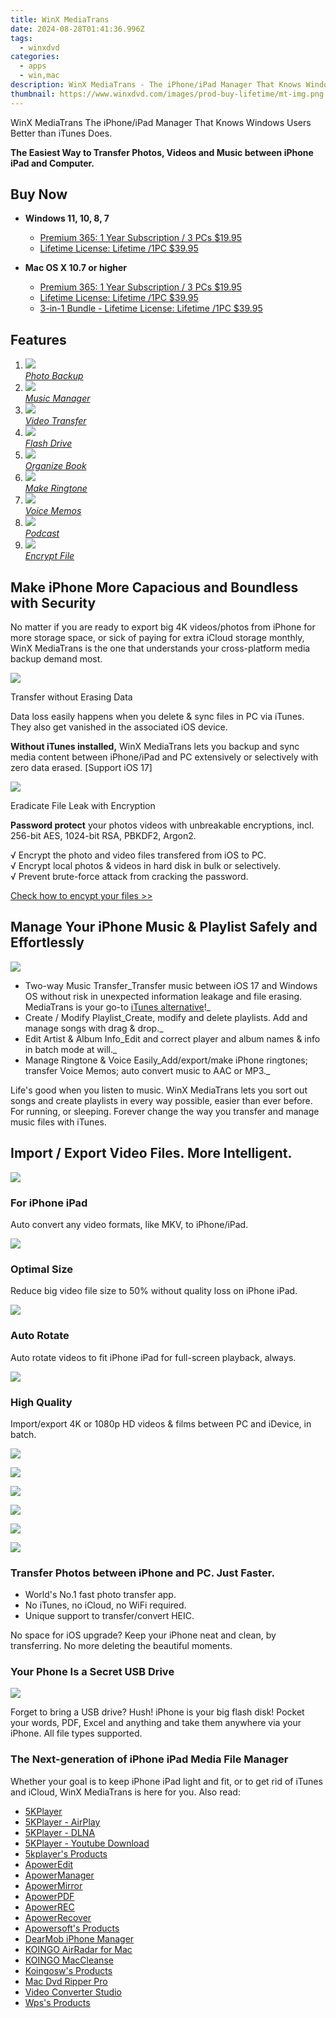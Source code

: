 ```yaml
---
title: WinX MediaTrans
date: 2024-08-28T01:41:36.996Z
tags: 
  - winxdvd
categories: 
  - apps
  - win,mac
description: WinX MediaTrans - The iPhone/iPad Manager That Knows Windows Users Better than iTunes Does.
thumbnail: https://www.winxdvd.com/images/prod-buy-lifetime/mt-img.png
---
```


WinX MediaTrans
The iPhone/iPad Manager That Knows Windows Users Better than iTunes Does.

**The Easiest Way to Transfer Photos, Videos and Music between iPhone iPad and Computer.**

## Buy Now

- **Windows 11, 10, 8, 7**
  - [Premium 365: 1 Year Subscription / 3 PCs $19.95](https://estore.winxdvd.com/order/checkout.php?PRODS=38733393&CARD=2&QTY=1&AFFILIATE=108875&CART=1&COUPON=MT1Y19&SHORT_FORM=1&ORDERSTYLE=nLWsnJWpjHQ=&DESIGN_TYPE=2&HIDEC=0&SRC=23mtbuy1y&daci=2094076942.1724026453)
  - [Lifetime License: Lifetime /1PC $39.95](https://estore.winxdvd.com/order/checkout.php?PRODS=38733448&CARD=2&QTY=1&AFFILIATE=108875&CART=1&SHORT_FORM=1&ORDERSTYLE=nLWsnJWpjHQ=&DESIGN_TYPE=2&HIDEC=0&SRC=23mtbuylf&daci=2094076942.1724026453)

- **Mac OS X 10.7 or higher**
  - [Premium 365: 1 Year Subscription / 3 PCs $19.95](https://estore.macxdvd.com/order/checkout.php?PRODS=38739171&CARD=2&QTY=1&AFFILIATE=108875&CART=1&SHORT_FORM=1&COUPON=MT1Y19&ORDERSTYLE=nLWsnpXPnHU=&DESIGN_TYPE=2&HIDEC=0&SRC=23mtbuyaf1y&daci=1037703119.1724242719)
  - [Lifetime License: Lifetime /1PC $39.95](https://estore.macxdvd.com/order/checkout.php?PRODS=38739223&CARD=2&QTY=1&AFFILIATE=108875&CART=1&SHORT_FORM=1&ORDERSTYLE=nLWsnpXPnHU=&DESIGN_TYPE=2&HIDEC=0&SRC=23mtbuylf&daci=1037703119.1724242719)
  - [3-in-1 Bundle - Lifetime License: Lifetime /1PC $39.95](https://estore.macxdvd.com/order/checkout.php?PRODS=37061296&CARD=2&CARD=2&CARD=2&CARD=2&QTY=1&AFFILIATE=108875&CART=1&SHORT_FORM=1&COUPON=BUNDLEM50OFF&ORDERSTYLE=nLWsnpXPnHU=&DESIGN_TYPE=2&HIDEC=0&SRC=23mtbuybundle&daci=1037703119.1724242719)

## Features

1.  [![](https://www.winxdvd.com/mediatrans//img/photo.png)  
    _Photo Backup_](https://www.winxdvd.com/mediatrans//#S1)
2.  [![](https://www.winxdvd.com/mediatrans//img/music.png)  
    _Music Manager_](https://www.winxdvd.com/mediatrans//#S2)
3.  [![](https://www.winxdvd.com/mediatrans//img/video.png)  
    _Video Transfer_](https://www.winxdvd.com/mediatrans//#S3)
4.  [![](https://www.winxdvd.com/mediatrans//img/usb.png)  
    _Flash Drive_](https://www.winxdvd.com/mediatrans//#S4)
5.  [![](https://www.winxdvd.com/mediatrans//img/icon1.png)  
    _Organize Book_](https://www.winxdvd.com/mediatrans//#S5)
6.  [![](https://www.winxdvd.com/mediatrans//img/icon2.png)  
    _Make Ringtone_](https://www.winxdvd.com/mediatrans//#S6)
7.  [![](https://www.winxdvd.com/mediatrans//img/icon3.png)  
    _Voice Memos_](https://www.winxdvd.com/ios-android-mobile/how-to-get-voice-memos-off-iphone.htm)
8.  [![](https://www.winxdvd.com/mediatrans//img/icon5.png)  
    _Podcast_](https://www.winxdvd.com/mediatrans//#S8)
9.  [![](https://www.winxdvd.com/mediatrans//img/icon6.png)  
    _Encrypt File_](https://www.winxdvd.com/mediatrans//#S9)

## Make iPhone More Capacious and Boundless with Security

No matter if you are ready to export big 4K videos/photos from iPhone for more storage space, or sick of paying for extra iCloud storage monthly, WinX MediaTrans is the one that understands your cross-platform media backup demand most.

![](https://www.winxdvd.com/mediatrans//img/i1.png)

Transfer without Erasing Data

Data loss easily happens when you delete & sync files in PC via iTunes. They also get vanished in the associated iOS device.

**Without iTunes installed,** WinX MediaTrans lets you backup and sync media content between iPhone/iPad and PC extensively or selectively with zero data erased. \[Support iOS 17\]

![](https://www.winxdvd.com/mediatrans//img/i2.png)

Eradicate File Leak with Encryption

**Password protect** your photos videos with unbreakable encryptions, incl. 256-bit AES, 1024-bit RSA, PBKDF2, Argon2.

√ Encrypt the photo and video files transfered from iOS to PC.  
√ Encrypt local photos & videos in hard disk in bulk or selectively.  
√ Prevent brute-force attack from cracking the password.

[Check how to encypt your files >>](https://www.winxdvd.com/help/how-to-use-winx-mediatrans.htm#to5)

## Manage Your iPhone Music & Playlist Safely and Effortlessly

![](https://www.winxdvd.com/mediatrans//img/neirong1.jpg)

-   Two-way Music Transfer_Transfer music between iOS 17 and Windows OS without risk in unexpected information leakage and file erasing. MediaTrans is your go-to [iTunes alternative](https://www.winxdvd.com/ios-android-mobile/itunes-alternatives.htm)!_
-   Create / Modify Playlist_Create, modify and delete playlists. Add and manage songs with drag & drop._
-   Edit Artist & Album Info_Edit and correct player and album names & info in batch mode at will._
-   Manage Ringtone & Voice Easily_Add/export/make iPhone ringtones; transfer Voice Memos; auto convert music to AAC or MP3._

Life's good when you listen to music. WinX MediaTrans lets you sort out songs and create playlists in every way possible, easier than ever before. For running, or sleeping. Forever change the way you transfer and manage music files with iTunes.

## Import / Export Video Files. More Intelligent.

![](https://www.winxdvd.com/mediatrans//img/tu1.png)

### For iPhone iPad

Auto convert any video formats, like MKV, to iPhone/iPad.

![](https://www.winxdvd.com/mediatrans//img/tu2.png)

### Optimal Size

Reduce big video file size to 50% without quality loss on iPhone iPad.

![](https://www.winxdvd.com/mediatrans//img/tu3.png)

### Auto Rotate

Auto rotate videos to fit iPhone iPad for full-screen playback, always.

![](https://www.winxdvd.com/mediatrans//img/tu4.png)

### High Quality

Import/export 4K or 1080p HD videos & films between PC and iDevice, in batch.

![](https://www.winxdvd.com/mediatrans//img/smooth-rotation.png)

![](https://www.winxdvd.com/mediatrans//img/war.png)

![](https://www.winxdvd.com/mediatrans//img/shebei.png)

![](https://www.winxdvd.com/mediatrans//img/shouji.png)

![](https://www.winxdvd.com/mediatrans//img/tupian2.jpg)

![](https://www.winxdvd.com/mediatrans//img/tupian1.jpg)

### Transfer Photos between iPhone and PC. Just Faster.

-   World's No.1 fast photo transfer app.
-   No iTunes, no iCloud, no WiFi required.
-   Unique support to transfer/convert HEIC.

No space for iOS upgrade? Keep your iPhone neat and clean, by transferring. No more deleting the beautiful moments.

### Your Phone Is a Secret USB Drive

![](https://www.winxdvd.com/mediatrans//img/flash-dive.png)

Forget to bring a USB drive? Hush! iPhone is your big flash disk! Pocket your words, PDF, Excel and anything and take them anywhere via your iPhone. All file types supported.

### The Next-generation of iPhone iPad Media File Manager

Whether your goal is to keep iPhone iPad light and fit, or to get rid of iTunes and iCloud, WinX MediaTrans is here for you.
<span class="atpl-alsoreadstyle">Also read:</span>
<div><ul>
<li><a href="https://tools.techidaily.com/5kplayer/5k-player/"><u>5KPlayer</u></a></li>
<li><a href="https://tools.techidaily.com/5kplayer/airplay/"><u>5KPlayer - AirPlay</u></a></li>
<li><a href="https://tools.techidaily.com/5kplayer/dlna/"><u>5KPlayer - DLNA</u></a></li>
<li><a href="https://tools.techidaily.com/5kplayer/youtube-download/"><u>5KPlayer - Youtube Download</u></a></li>
<li><a href="https://tools.techidaily.com/5kplayer/products/"><u>5kplayer's Products</u></a></li>
<li><a href="https://tools.techidaily.com/apowersoft/video-editor/"><u>ApowerEdit</u></a></li>
<li><a href="https://tools.techidaily.com/apowersoft/phone-manager/"><u>ApowerManager</u></a></li>
<li><a href="https://tools.techidaily.com/apowersoft/phone-mirror/"><u>ApowerMirror</u></a></li>
<li><a href="https://tools.techidaily.com/apowersoft/apower-pdf/"><u>ApowerPDF</u></a></li>
<li><a href="https://tools.techidaily.com/apowersoft/record-all-screen/"><u>ApowerREC</u></a></li>
<li><a href="https://tools.techidaily.com/apowersoft/data-recovery/"><u>ApowerRecover</u></a></li>
<li><a href="https://tools.techidaily.com/apowersoft/products/"><u>Apowersoft's Products</u></a></li>
<li><a href="https://tools.techidaily.com/5kplayer/iphone-manager/"><u>DearMob iPhone Manager</u></a></li>
<li><a href="https://tools.techidaily.com/koingosw/airradar/"><u>KOINGO AirRadar for Mac</u></a></li>
<li><a href="https://tools.techidaily.com/koingosw/maccleanse/"><u>KOINGO MacCleanse</u></a></li>
<li><a href="https://tools.techidaily.com/koingosw/products/"><u>Koingosw's Products</u></a></li>
<li><a href="https://tools.techidaily.com/macdvdripperpro/products/"><u>Mac Dvd Ripper Pro </u></a></li>
<li><a href="https://tools.techidaily.com/apowersoft/video-converter-studio/"><u>Video Converter Studio</u></a></li>
<li><a href="https://tools.techidaily.com/wps/products/"><u>Wps's Products</u></a></li>
</ul></div>

<ins class="adsbygoogle"
      style="display:block"
      data-ad-client="ca-pub-7571918770474297"
      data-ad-slot="8358498916"
      data-ad-format="auto"
      data-full-width-responsive="true"></ins>